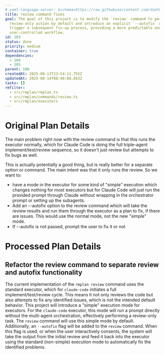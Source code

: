 ```yaml
---
# yaml-language-server: $schema=https://raw.githubusercontent.com/dimfeld/llmutils/main/schema/rmplan-plan-schema.json
title: review command fixes
goal: The goal of this project is to modify the `review` command to perform a
  review-only action by default and introduce an explicit `--autofix` option to
  trigger a subsequent fix-up process, providing a more predictable and
  user-controlled workflow.
id: 103
status: done
priority: medium
container: true
dependencies:
  - 104
  - 105
parent: 100
createdAt: 2025-08-13T23:54:11.755Z
updatedAt: 2025-08-14T00:40:08.843Z
tasks: []
rmfilter:
  - src/rmplan/rmplan.ts
  - src/rmplan/commands/review.ts
  - src/rmplan/executors
---
```


# Original Plan Details

The main problem right now with the review command is that this runs the executor normally, which for Claude Code is doing the full triple-agent implement/test/review sequence, so it doesn't just review but attempts to fix bugs as well.

This is actually potentially a good thing, but is really better for a separate option or command. The main intent was that it only runs the review. So we want to:

- have a mode in the executor for some kind of "simple" execution which changes nothing for most executors but for Claude Code will just run the provided prompt through Claude without wrapping in the orchestrator prompt or setting up the subagents.
- Add an --autofix option to the review command which will take the review results and run them through the executor as a plan to fix, if there are issues. This would use the normal mode, not the new "simple" mode.
- If --autofix is not passed, prompt the user to fix it or not

# Processed Plan Details

## Refactor the review command to separate review and autofix functionality

The current implementation of the `rmplan review` command uses the standard executor, which for `claude-code` initiates a full implement/test/review cycle. This means it not only reviews the code but also attempts to fix any identified issues, which is not the intended default behavior. This project will introduce a "simple" execution mode for executors. For the `claude-code` executor, this mode will run a prompt directly without the multi-agent orchestration, effectively performing a review-only task. The `review` command will use this simple mode by default. Additionally, an `--autofix` flag will be added to the `review` command. When this flag is used, or when the user interactively consents, the system will take the output from the initial review and feed it back into the executor using the standard (non-simple) execution mode to automatically fix the identified problems.
